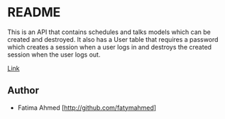 # README

This is an API that contains schedules and talks models which can be created and destroyed. It also has a User table that requires a password which creates a session when a user logs in and destroys the created session when the user logs out.

[Link](https://events-scheduler-api.herokuapp.com)

## Author

- Fatima Ahmed [http://github.com/fatymahmed]


